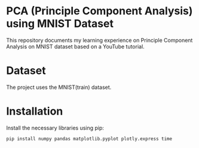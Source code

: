 # PCA (Principle Component Analysis) using MNIST Dataset
This repository documents my learning experience on Principle Component Analysis on MNIST dataset based on a YouTube tutorial.

# Dataset
The project uses the MNIST(train) dataset.

# Installation
Install the necessary libraries using pip:
```bash
pip install numpy pandas matplotlib.pyplot plotly.express time
